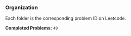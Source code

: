 ### Organization

Each folder is the corresponding problem ID on Leetcode.

**Completed Problems:** `40`
